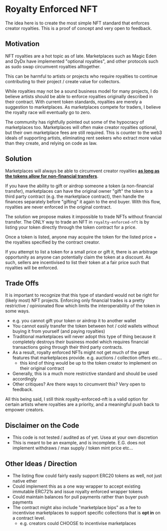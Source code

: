 # Royalty Enforced NFT

The idea here is to create the most simple NFT standard that enforces creator royalties. This is a proof of concept and very open to feedback.

## Motivation

NFT royalties are a hot topic as of late. Marketplaces such as Magic Eden and DyDx have implemented "optional royalties", and other protocols such as sudo swap circumvent royalties alltogether.

This can be harmful to artists or projects who require royalties to continue contributing to their project / create value for collectors.

While royalties may not be a sound business model for many projects, I do believe artists should be able to enforce royalties originally described in their contract. With current token standards, royalties are merely a suggestion to marketplaces. As marketplaces compete for traders, I believe the royalty race will eventually go to zero.

The community has rightfully pointed out some of the hypocracy of marketplaces too. Marketplaces will often make creator royalties optional, but their own marketplace fees are still required. This is counter to the web3 ideals of supporting artists, eliminating rent seekers who extract more value than they create, and relying on code as law.

## Solution

Marketplaces will always be able to circumvent creator royalties <u>**as long as the tokens allow for non-financial transfers**</u>.

If you have the ability to gift or airdrop someone a token (a non-financial transfer), marketplaces can have the original owner "gift" the token to a third party contract (e.g. the marketplace contract), then handle the finances separately before "gifting" it again to the end buyer. With this flow, royalties are never enforced in the original contract.

The solution we propose makes it impossible to trade NFTs without financial transfer. The ONLY way to trade an NFT in `royalty-enforced-nft` is by listing your token directly through the token contract for a price.

Once a token is listed, anyone may acquire the token for the listed price + the royalties specified by the contract creator.

If you attempt to list a token for a small price or gift it, there is an arbitrage opportunity as anyone can potentially claim the token at a discount. As such, sellers are incentivised to list their token at a fair price such that royalties will be enforced.

## Trade Offs

It is important to recognize that this type of standard would not be right for (likely most) NFT projects. Enforcing only financial trades is a pretty restrictive / opinionated flow which limits the interoperability of the token in some ways.

- e.g. you cannot gift your token or airdrop it to another wallet
- You cannot easily transfer the token between hot / cold wallets without buying it from yourself (and paying royalties)
- Traditional marketplaces will never adopt this type of thing because it completely destroys their business model which requires financial transactions going through their third party contracts.
- As a result, royalty enforced NFTs might not get much of the great features that marketplaces provide. e.g. auctions / collection offers etc...
  - this kind of thing would be up to the token creator to implement on their original contract
- Generally, this is a much more restrictive standard and should be used accordingly
- Other critiques? Are there ways to circumvent this? Very open to feedback.

All this being said, I still think royalty-enforced-nft is a valid option for certain artists where royalties are a priority, and a meaningful push back to empower creators.

## Disclaimer on the Code

- This code is not tested / audited as of yet. Usea at your own discretion
- This is meant to be an example, and is incomplete. E.G. does not implement withdraws / max supply / token mint price etc...

## Other Ideas / Direction

- The listing flow could fairly easily support ERC20 tokens as well, not just native ether
- Could implement this as a one way wrapper to accept existing immutable ERC721s and issue royalty enforced wrapper tokens
- Could maintain balances for pull payments rather than buyer push payments
- The contract might also include "marketplace bips" as a fee to incentivise marketplaces to support specific collections that is **opt in** on a contract level.
  - e.g. creators could CHOOSE to incentivise marketplaces
